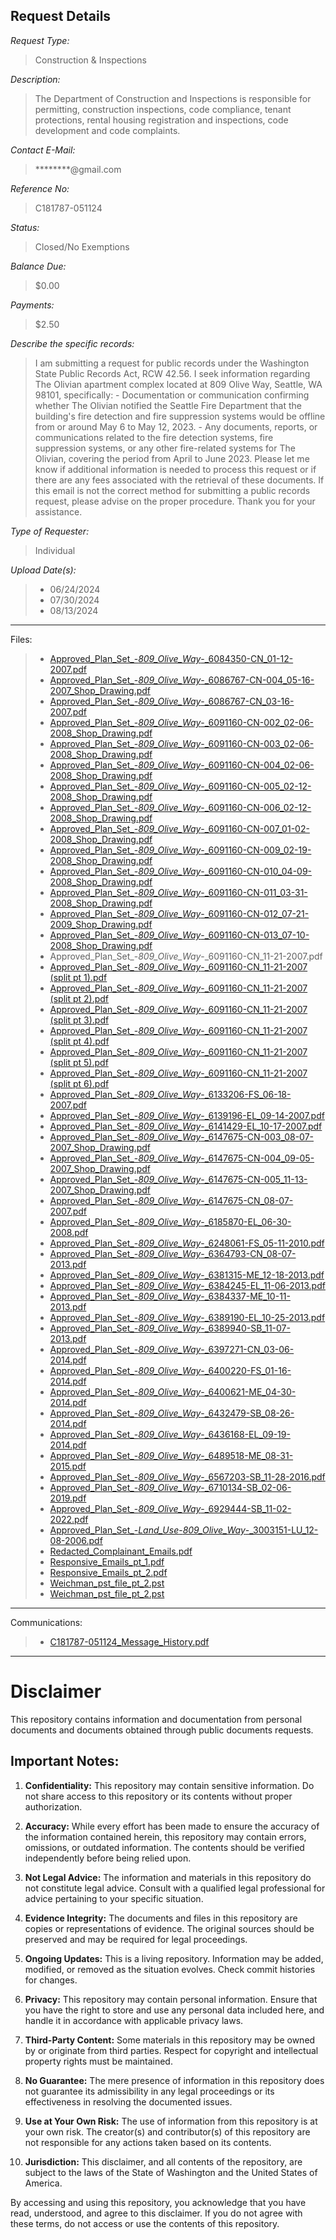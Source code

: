 ## Request Details

*Request Type:*
> Construction & Inspections

*Description:*
> The Department of Construction and Inspections is responsible for permitting, construction inspections, code compliance, tenant protections, rental housing registration and inspections, code development and code complaints.

*Contact E-Mail:*
> ********@gmail.com

*Reference No:*
> C181787-051124

*Status:*
> Closed/No Exemptions

*Balance Due:*
> $0.00

*Payments:*
> $2.50

*Describe the specific records:*
> I am submitting a request for public records under the Washington State Public Records Act, RCW 42.56. I seek information regarding The Olivian apartment complex located at 809 Olive Way, Seattle, WA 98101, specifically: - Documentation or communication confirming whether The Olivian notified the Seattle Fire Department that the building's fire detection and fire suppression systems would be offline from or around May 6 to May 12, 2023. - Any documents, reports, or communications related to the fire detection systems, fire suppression systems, or any other fire-related systems for The Olivian, covering the period from April to June 2023. Please let me know if additional information is needed to process this request or if there are any fees associated with the retrieval of these documents. If this email is not the correct method for submitting a public records request, please advise on the proper procedure. Thank you for your assistance.

*Type of Requester:*	
> Individual

*Upload Date(s):*
>- 06/24/2024
>- 07/30/2024
>- 08/13/2024

----

Files:
>- [Approved_Plan_Set_-_809_Olive_Way_-_6084350-CN_01-12-2007.pdf](./files/Approved_Plan_Set_-_809_Olive_Way_-_6084350-CN_01-12-2007.pdf)
>- [Approved_Plan_Set_-_809_Olive_Way_-_6086767-CN-004_05-16-2007_Shop_Drawing.pdf](./files/Approved_Plan_Set_-_809_Olive_Way_-_6086767-CN-004_05-16-2007_Shop_Drawing.pdf)
>- [Approved_Plan_Set_-_809_Olive_Way_-_6086767-CN_03-16-2007.pdf](./files/Approved_Plan_Set_-_809_Olive_Way_-_6086767-CN_03-16-2007.pdf)
>- [Approved_Plan_Set_-_809_Olive_Way_-_6091160-CN-002_02-06-2008_Shop_Drawing.pdf](./files/Approved_Plan_Set_-_809_Olive_Way_-_6091160-CN-002_02-06-2008_Shop_Drawing.pdf)
>- [Approved_Plan_Set_-_809_Olive_Way_-_6091160-CN-003_02-06-2008_Shop_Drawing.pdf](./files/Approved_Plan_Set_-_809_Olive_Way_-_6091160-CN-003_02-06-2008_Shop_Drawing.pdf)
>- [Approved_Plan_Set_-_809_Olive_Way_-_6091160-CN-004_02-06-2008_Shop_Drawing.pdf](./files/Approved_Plan_Set_-_809_Olive_Way_-_6091160-CN-004_02-06-2008_Shop_Drawing.pdf)
>- [Approved_Plan_Set_-_809_Olive_Way_-_6091160-CN-005_02-12-2008_Shop_Drawing.pdf](./files/Approved_Plan_Set_-_809_Olive_Way_-_6091160-CN-005_02-12-2008_Shop_Drawing.pdf)
>- [Approved_Plan_Set_-_809_Olive_Way_-_6091160-CN-006_02-12-2008_Shop_Drawing.pdf](./files/Approved_Plan_Set_-_809_Olive_Way_-_6091160-CN-006_02-12-2008_Shop_Drawing.pdf)
>- [Approved_Plan_Set_-_809_Olive_Way_-_6091160-CN-007_01-02-2008_Shop_Drawing.pdf](./files/Approved_Plan_Set_-_809_Olive_Way_-_6091160-CN-007_01-02-2008_Shop_Drawing.pdf)
>- [Approved_Plan_Set_-_809_Olive_Way_-_6091160-CN-009_02-19-2008_Shop_Drawing.pdf](./files/Approved_Plan_Set_-_809_Olive_Way_-_6091160-CN-009_02-19-2008_Shop_Drawing.pdf)
>- [Approved_Plan_Set_-_809_Olive_Way_-_6091160-CN-010_04-09-2008_Shop_Drawing.pdf](./files/Approved_Plan_Set_-_809_Olive_Way_-_6091160-CN-010_04-09-2008_Shop_Drawing.pdf)
>- [Approved_Plan_Set_-_809_Olive_Way_-_6091160-CN-011_03-31-2008_Shop_Drawing.pdf](./files/Approved_Plan_Set_-_809_Olive_Way_-_6091160-CN-011_03-31-2008_Shop_Drawing.pdf)
>- [Approved_Plan_Set_-_809_Olive_Way_-_6091160-CN-012_07-21-2009_Shop_Drawing.pdf](./files/Approved_Plan_Set_-_809_Olive_Way_-_6091160-CN-012_07-21-2009_Shop_Drawing.pdf)
>- [Approved_Plan_Set_-_809_Olive_Way_-_6091160-CN-013_07-10-2008_Shop_Drawing.pdf](./files/Approved_Plan_Set_-_809_Olive_Way_-_6091160-CN-013_07-10-2008_Shop_Drawing.pdf)
>- Approved_Plan_Set_-_809_Olive_Way_-_6091160-CN_11-21-2007.pdf
>  - [Approved_Plan_Set_-_809_Olive_Way_-_6091160-CN_11-21-2007 \(split pt 1\).pdf](./files/Approved_Plan_Set_-_809_Olive_Way_-_6091160-CN_11-21-2007%20\(split%20pt%201\).pdf)
>  - [Approved_Plan_Set_-_809_Olive_Way_-_6091160-CN_11-21-2007 \(split pt 2\).pdf](./files/Approved_Plan_Set_-_809_Olive_Way_-_6091160-CN_11-21-2007%20\(split%20pt%202\).pdf)
>  - [Approved_Plan_Set_-_809_Olive_Way_-_6091160-CN_11-21-2007 \(split pt 3\).pdf](./files/Approved_Plan_Set_-_809_Olive_Way_-_6091160-CN_11-21-2007%20\(split%20pt%203\).pdf)
>  - [Approved_Plan_Set_-_809_Olive_Way_-_6091160-CN_11-21-2007 \(split pt 4\).pdf](./files/Approved_Plan_Set_-_809_Olive_Way_-_6091160-CN_11-21-2007%20\(split%20pt%204\).pdf)
>  - [Approved_Plan_Set_-_809_Olive_Way_-_6091160-CN_11-21-2007 \(split pt 5\).pdf](./files/Approved_Plan_Set_-_809_Olive_Way_-_6091160-CN_11-21-2007%20\(split%20pt%205\).pdf)
>  - [Approved_Plan_Set_-_809_Olive_Way_-_6091160-CN_11-21-2007 \(split pt 6\).pdf](./files/Approved_Plan_Set_-_809_Olive_Way_-_6091160-CN_11-21-2007%20\(split%20pt%206\).pdf)
>- [Approved_Plan_Set_-_809_Olive_Way_-_6133206-FS_06-18-2007.pdf](./files/Approved_Plan_Set_-_809_Olive_Way_-_6133206-FS_06-18-2007.pdf)
>- [Approved_Plan_Set_-_809_Olive_Way_-_6139196-EL_09-14-2007.pdf](./files/Approved_Plan_Set_-_809_Olive_Way_-_6139196-EL_09-14-2007.pdf)
>- [Approved_Plan_Set_-_809_Olive_Way_-_6141429-EL_10-17-2007.pdf](./files/Approved_Plan_Set_-_809_Olive_Way_-_6141429-EL_10-17-2007.pdf)
>- [Approved_Plan_Set_-_809_Olive_Way_-_6147675-CN-003_08-07-2007_Shop_Drawing.pdf](./files/Approved_Plan_Set_-_809_Olive_Way_-_6147675-CN-003_08-07-2007_Shop_Drawing.pdf)
>- [Approved_Plan_Set_-_809_Olive_Way_-_6147675-CN-004_09-05-2007_Shop_Drawing.pdf](./files/Approved_Plan_Set_-_809_Olive_Way_-_6147675-CN-004_09-05-2007_Shop_Drawing.pdf)
>- [Approved_Plan_Set_-_809_Olive_Way_-_6147675-CN-005_11-13-2007_Shop_Drawing.pdf](./files/Approved_Plan_Set_-_809_Olive_Way_-_6147675-CN-005_11-13-2007_Shop_Drawing.pdf)
>- [Approved_Plan_Set_-_809_Olive_Way_-_6147675-CN_08-07-2007.pdf](./files/Approved_Plan_Set_-_809_Olive_Way_-_6147675-CN_08-07-2007.pdf)
>- [Approved_Plan_Set_-_809_Olive_Way_-_6185870-EL_06-30-2008.pdf](./files/Approved_Plan_Set_-_809_Olive_Way_-_6185870-EL_06-30-2008.pdf)
>- [Approved_Plan_Set_-_809_Olive_Way_-_6248061-FS_05-11-2010.pdf](./files/Approved_Plan_Set_-_809_Olive_Way_-_6248061-FS_05-11-2010.pdf)
>- [Approved_Plan_Set_-_809_Olive_Way_-_6364793-CN_08-07-2013.pdf](./files/Approved_Plan_Set_-_809_Olive_Way_-_6364793-CN_08-07-2013.pdf)
>- [Approved_Plan_Set_-_809_Olive_Way_-_6381315-ME_12-18-2013.pdf](./files/Approved_Plan_Set_-_809_Olive_Way_-_6381315-ME_12-18-2013.pdf)
>- [Approved_Plan_Set_-_809_Olive_Way_-_6384245-EL_11-06-2013.pdf](./files/Approved_Plan_Set_-_809_Olive_Way_-_6384245-EL_11-06-2013.pdf)
>- [Approved_Plan_Set_-_809_Olive_Way_-_6384337-ME_10-11-2013.pdf](./files/Approved_Plan_Set_-_809_Olive_Way_-_6384337-ME_10-11-2013.pdf)
>- [Approved_Plan_Set_-_809_Olive_Way_-_6389190-EL_10-25-2013.pdf](./files/Approved_Plan_Set_-_809_Olive_Way_-_6389190-EL_10-25-2013.pdf)
>- [Approved_Plan_Set_-_809_Olive_Way_-_6389940-SB_11-07-2013.pdf](./files/Approved_Plan_Set_-_809_Olive_Way_-_6389940-SB_11-07-2013.pdf)
>- [Approved_Plan_Set_-_809_Olive_Way_-_6397271-CN_03-06-2014.pdf](./files/Approved_Plan_Set_-_809_Olive_Way_-_6397271-CN_03-06-2014.pdf)
>- [Approved_Plan_Set_-_809_Olive_Way_-_6400220-FS_01-16-2014.pdf](./files/Approved_Plan_Set_-_809_Olive_Way_-_6400220-FS_01-16-2014.pdf)
>- [Approved_Plan_Set_-_809_Olive_Way_-_6400621-ME_04-30-2014.pdf](./files/Approved_Plan_Set_-_809_Olive_Way_-_6400621-ME_04-30-2014.pdf)
>- [Approved_Plan_Set_-_809_Olive_Way_-_6432479-SB_08-26-2014.pdf](./files/Approved_Plan_Set_-_809_Olive_Way_-_6432479-SB_08-26-2014.pdf)
>- [Approved_Plan_Set_-_809_Olive_Way_-_6436168-EL_09-19-2014.pdf](./files/Approved_Plan_Set_-_809_Olive_Way_-_6436168-EL_09-19-2014.pdf)
>- [Approved_Plan_Set_-_809_Olive_Way_-_6489518-ME_08-31-2015.pdf](./files/Approved_Plan_Set_-_809_Olive_Way_-_6489518-ME_08-31-2015.pdf)
>- [Approved_Plan_Set_-_809_Olive_Way_-_6567203-SB_11-28-2016.pdf](./files/Approved_Plan_Set_-_809_Olive_Way_-_6567203-SB_11-28-2016.pdf)
>- [Approved_Plan_Set_-_809_Olive_Way_-_6710134-SB_02-06-2019.pdf](./files/Approved_Plan_Set_-_809_Olive_Way_-_6710134-SB_02-06-2019.pdf)
>- [Approved_Plan_Set_-_809_Olive_Way_-_6929444-SB_11-02-2022.pdf](./files/Approved_Plan_Set_-_809_Olive_Way_-_6929444-SB_11-02-2022.pdf)
>- [Approved_Plan_Set_-_Land_Use_-_809_Olive_Way_-_3003151-LU_12-08-2006.pdf](./files/Approved_Plan_Set_-_Land_Use_-_809_Olive_Way_-_3003151-LU_12-08-2006.pdf)
>- [Redacted_Complainant_Emails.pdf](./files/Redacted_Complainant_Emails.pdf)
>- [Responsive_Emails_pt_1.pdf](./files/Responsive_Emails_pt_1.pdf)
>- [Responsive_Emails_pt_2.pdf](./files/Responsive_Emails_pt_2.pdf)
>- [Weichman_pst_file_pt_2.pst](./files/Weichman_pst_file_pt_1.pst)
>- [Weichman_pst_file_pt_2.pst](./files/Weichman_pst_file_pt_2.pst)

----

Communications:
>- [C181787-051124_Message_History.pdf](./C181787-051124_Message_History.pdf)

---
# Disclaimer


This repository contains information and documentation from personal documents and documents obtained through public documents requests.

## Important Notes:

1. **Confidentiality:** This repository may contain sensitive information. Do not share access to this repository or its contents without proper authorization.

2. **Accuracy:** While every effort has been made to ensure the accuracy of the information contained herein, this repository may contain errors, omissions, or outdated information. The contents should be verified independently before being relied upon.

3. **Not Legal Advice:** The information and materials in this repository do not constitute legal advice. Consult with a qualified legal professional for advice pertaining to your specific situation.

4. **Evidence Integrity:** The documents and files in this repository are copies or representations of evidence. The original sources should be preserved and may be required for legal proceedings.

5. **Ongoing Updates:** This is a living repository. Information may be added, modified, or removed as the situation evolves. Check commit histories for changes.

6. **Privacy:** This repository may contain personal information. Ensure that you have the right to store and use any personal data included here, and handle it in accordance with applicable privacy laws.

7. **Third-Party Content:** Some materials in this repository may be owned by or originate from third parties. Respect for copyright and intellectual property rights must be maintained.

8. **No Guarantee:** The mere presence of information in this repository does not guarantee its admissibility in any legal proceedings or its effectiveness in resolving the documented issues.

9. **Use at Your Own Risk:** The use of information from this repository is at your own risk. The creator(s) and contributor(s) of this repository are not responsible for any actions taken based on its contents.

10. **Jurisdiction:** This disclaimer, and all contents of the repository, are subject to the laws of the State of Washington and the United States of America.

By accessing and using this repository, you acknowledge that you have read, understood, and agree to this disclaimer. If you do not agree with these terms, do not access or use the contents of this repository.
